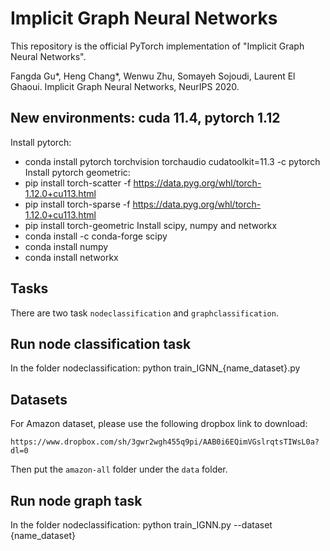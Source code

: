# Implicit Graph Neural Networks
This repository is the official PyTorch implementation of "Implicit Graph Neural Networks".

Fangda Gu*, Heng Chang*, Wenwu Zhu, Somayeh Sojoudi, Laurent El Ghaoui. Implicit Graph Neural Networks, NeurIPS 2020.


## New environments: cuda 11.4, pytorch 1.12
Install pytorch: 
* conda install pytorch torchvision torchaudio cudatoolkit=11.3 -c pytorch
Install pytorch geometric: 
* pip install torch-scatter -f https://data.pyg.org/whl/torch-1.12.0+cu113.html
* pip install torch-sparse -f https://data.pyg.org/whl/torch-1.12.0+cu113.html
* pip install torch-geometric
Install scipy, numpy and networkx
* conda install -c conda-forge scipy
* conda install numpy
* conda install networkx


## Tasks
There are two task ``nodeclassification`` and ``graphclassification``.

## Run node classification task
In the folder nodeclassification: python train_IGNN_{name_dataset}.py

## Datasets
For Amazon dataset, please use the following dropbox link to download:
```
https://www.dropbox.com/sh/3gwr2wgh455q9pi/AAB0i6EQimVGslrqtsTIWsL0a?dl=0
```
Then put the `amazon-all` folder under the `data` folder.

## Run node graph task
In the folder nodeclassification: python train_IGNN.py --dataset {name_dataset}

